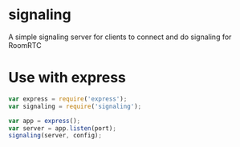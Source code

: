# signaling
A simple signaling server for clients to connect and do signaling for RoomRTC


# Use with express

```js
var express = require('express');
var signaling = require('signaling');

var app = express();
var server = app.listen(port);
signaling(server, config);
```
